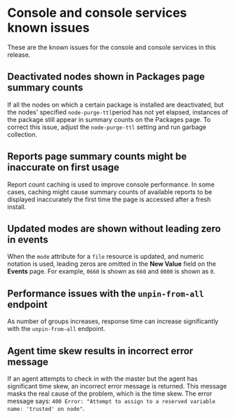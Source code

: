 # Console and console services known issues

These are the known issues for the console and console services in this release.

## Deactivated nodes shown in Packages page summary counts

If all the nodes on which a certain package is installed are deactivated, but the nodes' specified `node-purge-ttl`period has not yet elapsed, instances of the package still appear in summary counts on the Packages page. To correct this issue, adjust the `node-purge-ttl` setting and run garbage collection.

## Reports page summary counts might be inaccurate on first usage

Report count caching is used to improve console performance. In some cases, caching might cause summary counts of available reports to be displayed inaccurately the first time the page is accessed after a fresh install.

## Updated modes are shown without leading zero in events

When the `mode` attribute for a `file` resource is updated, and numeric notation is used, leading zeros are omitted in the **New Value** field on the **Events** page. For example, `0660` is shown as `660` and `0000` is shown as `0`.

## Performance issues with the `unpin-from-all` endpoint

As number of groups increases, response time can increase significantly with the `unpin-from-all` endpoint.

## Agent time skew results in incorrect error message

If an agent attempts to check in with the master but the agent has significant time skew, an incorrect error message is returned. This message masks the real cause of the problem, which is the time skew. The error message says: `400 Error: "Attempt to assign to a reserved variable name: 'trusted' on node"`.

